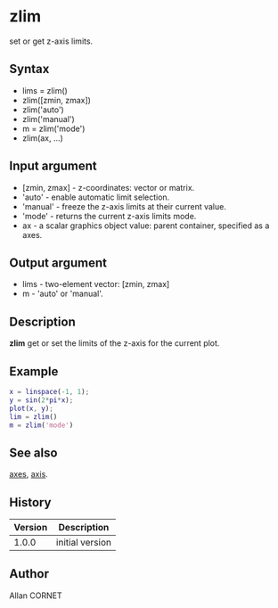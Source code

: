 # zlim

set or get z-axis limits.

## Syntax

- lims = zlim()
- zlim([zmin, zmax])
- zlim('auto')
- zlim('manual')
- m = zlim('mode')
- zlim(ax, ...)

## Input argument

- [zmin, zmax] - z-coordinates: vector or matrix.
- 'auto' - enable automatic limit selection.
- 'manual' - freeze the z-axis limits at their current value.
- 'mode' - returns the current z-axis limits mode.
- ax - a scalar graphics object value: parent container, specified as a axes.

## Output argument

- lims - two-element vector: [zmin, zmax]
- m - 'auto' or 'manual'.

## Description

  <p><b>zlim</b> get or set the limits of the z-axis for the current plot.</p>

## Example

```matlab
x = linspace(-1, 1);
y = sin(2*pi*x);
plot(x, y);
lim = zlim()
m = zlim('mode')
```

## See also

[axes](axes.md), [axis](axis.md).

## History

| Version | Description     |
| ------- | --------------- |
| 1.0.0   | initial version |

## Author

Allan CORNET
